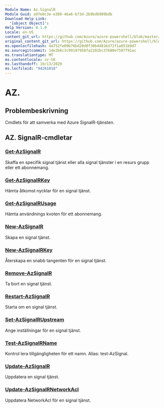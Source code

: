```yaml
---
Module Name: Az.SignalR
Module Guid: a97e0c3e-e389-46a6-b73d-2b9bd6909bdb
Download Help Link:
  '[object Object]': 
Help Version: 0.1.0
Locale: en-US
content_git_url: https://github.com/Azure/azure-powershell/blob/master/src/SignalR/SignalR/help/Az.SignalR.md
original_content_git_url: https://github.com/Azure/azure-powershell/blob/master/src/SignalR/SignalR/help/Az.SignalR.md
ms.openlocfilehash: 4a752fe09b76bd20d8f30b44816d72f1a051b9d7
ms.sourcegitcommit: 1de2b6c3c99197958fa2101bc37680e7507f91ac
ms.translationtype: MT
ms.contentlocale: sv-SE
ms.lasthandoff: 10/13/2020
ms.locfileid: "94261018"
---
```

# AZ.
## Problembeskrivning
Cmdlets för att samverka med Azure SignalR-tjänsten.

## AZ. SignalR-cmdletar
### [Get-AzSignalR](Get-AzSignalR.md)
Skaffa en specifik signal tjänst eller alla signal tjänster i en resurs grupp eller ett abonnemang.

### [Get-AzSignalRKey](Get-AzSignalRKey.md)
Hämta åtkomst nycklar för en signal tjänst.

### [Get-AzSignalRUsage](Get-AzSignalRUsage.md)
Hämta användnings kvoten för ett abonnemang.

### [New-AzSignalR](New-AzSignalR.md)
Skapa en signal tjänst.

### [New-AzSignalRKey](New-AzSignalRKey.md)
Återskapa en snabb tangenten för en signal tjänst.

### [Remove-AzSignalR](Remove-AzSignalR.md)
Ta bort en signal tjänst.

### [Restart-AzSignalR](Restart-AzSignalR.md)
Starta om en signal tjänst.

### [Set-AzSignalRUpstream](Set-AzSignalRUpstream.md)
Ange inställningar för en signal tjänst.

### [Test-AzSignalRName](Test-AzSignalRName.md)
Kontrol lera tillgängligheten för ett namn. Alias: test-AzSignal.

### [Update-AzSignalR](Update-AzSignalR.md)
Uppdatera en signal tjänst.

### [Update-AzSignalRNetworkAcl](Update-AzSignalRNetworkAcl.md)
Uppdatera NetworkAcl för en signal tjänst.

